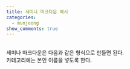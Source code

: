 ```yaml
---
title: 세미나 마크다운 예시
categories:
  - munjeong
show_comments: true
---
```

<br>
세미나 마크다운은 다음과 같은 형식으로 만들면 된다. <br>
카테고리에는 본인 이름을 넣도록 한다.
